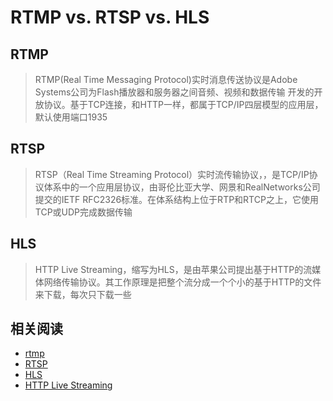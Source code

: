 
# RTMP vs. RTSP vs. HLS

## RTMP

>RTMP(Real Time Messaging Protocol)实时消息传送协议是Adobe Systems公司为Flash播放器和服务器之间音频、视频和数据传输 开发的开放协议。基于TCP连接，和HTTP一样，都属于TCP/IP四层模型的应用层，默认使用端口1935

## RTSP

>RTSP（Real Time Streaming Protocol）实时流传输协议，，是TCP/IP协议体系中的一个应用层协议，由哥伦比亚大学、网景和RealNetworks公司提交的IETF RFC2326标准。在体系结构上位于RTP和RTCP之上，它使用TCP或UDP完成数据传输

## HLS

>HTTP Live Streaming，缩写为HLS，是由苹果公司提出基于HTTP的流媒体网络传输协议。其工作原理是把整个流分成一个个小的基于HTTP的文件来下载，每次只下载一些

## 相关阅读

* [rtmp](https://baike.baidu.com/item/rtmp)
* [RTSP](https://baike.baidu.com/item/RTSP)
* [HLS](https://baike.baidu.com/item/HLS)
* [HTTP Live Streaming](https://zh.wikipedia.org/wiki/HTTP_Live_Streaming)